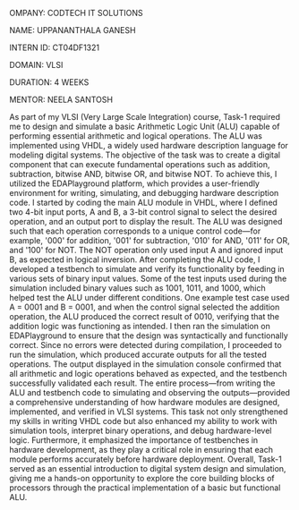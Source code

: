 OMPANY: CODTECH IT SOLUTIONS

NAME: UPPANANTHALA GANESH

INTERN ID: CT04DF1321

DOMAIN: VLSI

DURATION: 4 WEEKS

MENTOR: NEELA SANTOSH

As part of my VLSI (Very Large Scale Integration) course, Task-1 required me to design and simulate a basic Arithmetic Logic Unit (ALU) capable of performing essential arithmetic and logical operations. The ALU was implemented using VHDL, a widely used hardware description language for modeling digital systems. The objective of the task was to create a digital component that can execute fundamental operations such as addition, subtraction, bitwise AND, bitwise OR, and bitwise NOT. To achieve this, I utilized the EDAPlayground platform, which provides a user-friendly environment for writing, simulating, and debugging hardware description code. I started by coding the main ALU module in VHDL, where I defined two 4-bit input ports, A and B, a 3-bit control signal to select the desired operation, and an output port to display the result.
The ALU was designed such that each operation corresponds to a unique control code—for example, '000' for addition, '001' for subtraction, '010' for AND, '011' for OR, and '100' for NOT. The NOT operation only used input A and ignored input B, as expected in logical inversion. After completing the ALU code, I developed a testbench to simulate and verify its functionality by feeding in various sets of binary input values. Some of the test inputs used during the simulation included binary values such as 1001, 1011, and 1000, which helped test the ALU under different conditions. One example test case used A = 0001 and B = 0001, and when the control signal selected the addition operation, the ALU produced the correct result of 0010, verifying that the addition logic was functioning as intended. I then ran the simulation on EDAPlayground to ensure that the design was syntactically and functionally correct. Since no errors were detected during compilation, I proceeded to run the simulation, which produced accurate outputs for all the tested operations.
The output displayed in the simulation console confirmed that all arithmetic and logic operations behaved as expected, and the testbench successfully validated each result. The entire process—from writing the ALU and testbench code to simulating and observing the outputs—provided a comprehensive understanding of how hardware modules are designed, implemented, and verified in VLSI systems. This task not only strengthened my skills in writing VHDL code but also enhanced my ability to work with simulation tools, interpret binary operations, and debug hardware-level logic. Furthermore, it emphasized the importance of testbenches in hardware development, as they play a critical role in ensuring that each module performs accurately before hardware deployment. Overall, Task-1 served as an essential introduction to digital system design and simulation, giving me a hands-on opportunity to explore the core building blocks of processors through the practical implementation of a basic but functional ALU.





